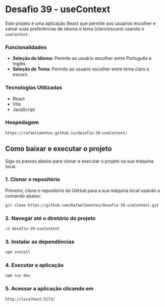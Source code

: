 # Desafio 39 - useContext

Este projeto é uma aplicação React que permite aos usuários escolher e salvar suas preferências de idioma e tema (claro/escuro) usando o `useContext`.

### Funcionalidades

- **Seleção de Idioma**: Permite ao usuário escolher entre Português e Inglês.
- **Seleção de Tema**: Permite ao usuário escolher entre tema claro e escuro.

### Tecnologias Utilizadas

- React
- Vite
- JavaScript

### Hospedagem

```bash
https://rafaelsanntos.github.io/desafio-39-useContext/
```

## Como baixar e executar o projeto

Siga os passos abaixo para clonar e executar o projeto na sua máquina local.

### 1. Clonar o repositório

Primeiro, clone o repositório do GitHub para a sua máquina local usando o comando abaixo:

```bash
git clone https://github.com/RafaelSanntos/desafio-39-useContext.git
```

### 2. Navegar até o diretório do projeto

```bash
cd desafio-39-useContext
```

### 3. Instalar as dependências

```bash
npm install
```

### 4. Executar a aplicação

```bash
npm run dev
```

### 5. Acessar a aplicação clicando em

```bash
http://localhost:5173/
```
